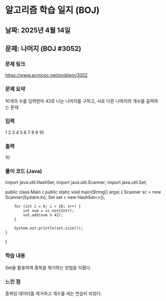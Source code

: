 # 알고리즘 학습 일지 (BOJ)

##  날짜: 2025년 4월 14일
## 문제: 나머지 (BOJ #3052)
### 문제 링크
https://www.acmicpc.net/problem/3052
### 문제 요약
10개의 수를 입력받아 42로 나눈 나머지를 구하고, 서로 다른 나머지의 개수를 출력하는 문제
### 입력
1
2
3
4
5
6
7
8
9
10

### 출력
10

### 풀이 코드 (Java)
import java.util.HashSet;
import java.util.Scanner;
import java.util.Set;

public class Main {
    public static void main(String[] args) {
        Scanner sc = new Scanner(System.in);
        Set<Integer> set = new HashSet<>();

        for (int i = 0; i < 10; i++) {
            int num = sc.nextInt();
            set.add(num % 42);
        }

        System.out.println(set.size());
    }
}

###  학습 내용
Set을 활용하여 중복을 제거하는 방법을 익혔다.


### 느낀 점
중복된 데이터를 제거하고 개수를 세는 연습이 되었다.